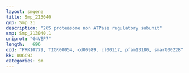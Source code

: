 ```yaml
---
layout: smgene
title: Smp_213040
grp: Smp_21
description: "26S proteasome non ATPase regulatory subunit"
smp: Smp_213040.1
uniprot: "G4VEP7"
length:   696
cdd: "PRK10779, TIGR00054, cd00989, cl00117, pfam13180, smart00228"
kk: K06693
categories: sm
---
```

